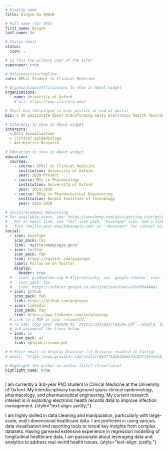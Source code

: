 ```yaml
---
# Display name
title: Qingze Gu 谷庆泽

# Full name (for SEO)
first_name: Qingze
last_name: Gu

# Status emoji
status:
  icon: ☕️

# Is this the primary user of the site?
superuser: true

# Role/position/tagline
role: DPhil Student in Clinical Medicine

# Organizations/Affiliations to show in About widget
organizations:
  - name: University of Oxford
    # url: https://www.stanford.edu/

# Short bio (displayed in user profile at end of posts)
bio: I am passionate about transforming messy electronic health records into visually intuitive insights to improve patient outcomes.

# Interests to show in About widget
interests:
  - Data Visualisation
  - Clinical Epidemiology
  - Antibiotics Research

# Education to show in About widget
education:
  courses:
    - course: DPhil in Clinical Medicine
      institution: University of Oxford
      year: 2020-Present
    - course: MSc in Pharmacology
      institution: University of Oxford
      year: 2019-2020
    - course: BEng in Pharmaceutical Engineering
      institution: Harbin Institute of Technology
      year: 2015-2019

# Social/Academic Networking
# For available icons, see: https://wowchemy.com/docs/getting-started/page-builder/#icons
#   For an email link, use "fas" icon pack, "envelope" icon, and a link in the
#   form "mailto:your-email@example.com" or "/#contact" for contact widget.
social:
  - icon: envelope
    icon_pack: fas
    link: 'mailto:me@qingze.guru'
  - icon: twitter
    icon_pack: fab
    link: https://twitter.com/guqingze
    label: Follow me on Twitter
    display:
      header: true
  # - icon: graduation-cap # Alternatively, use `google-scholar` icon from `ai` icon pack
  #   icon_pack: fas
  #   link: https://scholar.google.co.uk/citations?user=sIwtMXoAAAAJ
  - icon: github
    icon_pack: fab
    link: https://github.com/guqingze
  - icon: linkedin
    icon_pack: fab
    link: https://www.linkedin.com/in/qingzegu
  # Link to a PDF of your resume/CV.
  # To use: copy your resume to `static/uploads/resume.pdf`, enable `ai` icons in `params.yaml`,
  # and uncomment the lines below.
  - icon: cv
    icon_pack: ai
    link: uploads/resume.pdf

# # Enter email to display Gravatar (if Gravatar enabled in Config)
# email: 'https://www.gravatar.com/avatar/662ff16d63d5e543c037f394e33b415e?s=200'

# Highlight the author in author lists? (true/false)
highlight_name: true
---
```


I am currently a 3rd-year PhD student in Clinical Medicine at the University of Oxford. My interdisciplinary background spans clinical epidemiology, pharmacology, and pharmaceutical engineering. My current research interest is in exploiting electronic health records data to improve infection management.
{style="text-align: justify;"}

I am highly skilled in data cleaning and manipulation, particularly with large-scale, multi-dimensional healthcare data. I am proficient in using various data visualisation and reporting tools to reveal key insights from complex datasets. Having garnered extensive experience in regression modelling of longitudinal healthcare data, I am passionate about leveraging data and analytics to address real-world health issues.
{style="text-align: justify;"}
